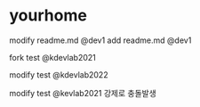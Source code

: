 # yourhome



modify readme.md @dev1
add readme.md @dev1

fork test @kdevlab2021


modify test @kdevlab2022

modify test @kevlab2021
강제로 충돌발생


